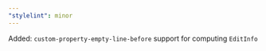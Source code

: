 ```yaml
---
"stylelint": minor
---
```


Added: `custom-property-empty-line-before` support for computing `EditInfo`
